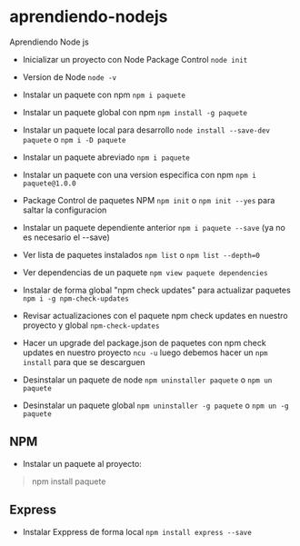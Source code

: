 # aprendiendo-nodejs
Aprendiendo Node js

- Inicializar un proyecto con Node Package Control `node init`

- Version de Node `node -v`
- Instalar un paquete con npm `npm i paquete`
- Instalar un paquete global con npm `npm install -g paquete`
- Instalar un paquete local para desarrollo `node install --save-dev paquete` o `npm i -D paquete`
- Instalar un paquete abreviado `npm i paquete`
- Instalar un paquete con una version especifica con npm `npm i paquete@1.0.0`
- Package Control de paquetes NPM `npm init` o `npm init --yes` para saltar la configuracion 
- Instalar un paquete dependiente anterior `npm i paquete --save` (ya no es necesario el --save)
- Ver lista de paquetes instalados `npm list` o `npm list --depth=0`
- Ver dependencias de un paquete `npm view paquete dependencies`
- Instalar de forma global "npm check updates" para actualizar paquetes `npm i -g npm-check-updates`
- Revisar actualizaciones con el paquete npm check updates en nuestro proyecto y global `npm-check-updates`
- Hacer un upgrade del package.json de paquetes con npm check updates en nuestro proyecto `ncu -u` luego debemos hacer un `npm install` para que se descarguen
- Desinstalar un paquete de node `npm uninstaller paquete` o `npm un paquete`
- Desinstalar un paquete global `npm uninstaller -g paquete` o `npm un -g paquete`

## NPM
- Instalar un paquete al proyecto:
> npm install paquete

## Express
- Instalar Exppress de forma local `npm install express --save`